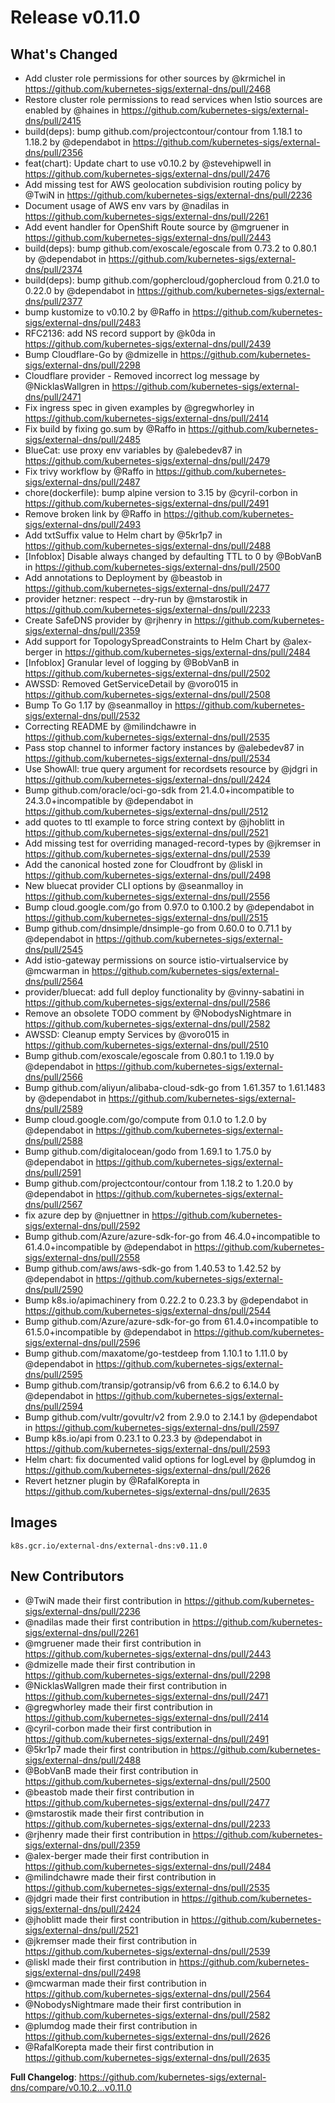 # Release v0.11.0
## What's Changed
* Add cluster role permissions for other sources by @krmichel in https://github.com/kubernetes-sigs/external-dns/pull/2468
* Restore cluster role permissions to read services when Istio sources are enabled by @haines in https://github.com/kubernetes-sigs/external-dns/pull/2415
* build(deps): bump github.com/projectcontour/contour from 1.18.1 to 1.18.2 by @dependabot in https://github.com/kubernetes-sigs/external-dns/pull/2356
* feat(chart): Update chart to use v0.10.2 by @stevehipwell in https://github.com/kubernetes-sigs/external-dns/pull/2476
* Add missing test for AWS geolocation subdivision routing policy by @TwiN in https://github.com/kubernetes-sigs/external-dns/pull/2236
* Document usage of AWS env vars by @nadilas in https://github.com/kubernetes-sigs/external-dns/pull/2261
* Add event handler for OpenShift Route source by @mgruener in https://github.com/kubernetes-sigs/external-dns/pull/2443
* build(deps): bump github.com/exoscale/egoscale from 0.73.2 to 0.80.1 by @dependabot in https://github.com/kubernetes-sigs/external-dns/pull/2374
* build(deps): bump github.com/gophercloud/gophercloud from 0.21.0 to 0.22.0 by @dependabot in https://github.com/kubernetes-sigs/external-dns/pull/2377
* bump kustomize to v0.10.2 by @Raffo in https://github.com/kubernetes-sigs/external-dns/pull/2483
* RFC2136: add NS record support by @k0da in https://github.com/kubernetes-sigs/external-dns/pull/2439
* Bump Cloudflare-Go by @dmizelle in https://github.com/kubernetes-sigs/external-dns/pull/2298
* Cloudflare provider - Removed incorrect log message by @NicklasWallgren in https://github.com/kubernetes-sigs/external-dns/pull/2471
* Fix ingress spec in given examples by @gregwhorley in https://github.com/kubernetes-sigs/external-dns/pull/2414
* Fix build by fixing go.sum by @Raffo in https://github.com/kubernetes-sigs/external-dns/pull/2485
* BlueCat: use proxy env variables by @alebedev87 in https://github.com/kubernetes-sigs/external-dns/pull/2479
* Fix trivy workflow by @Raffo in https://github.com/kubernetes-sigs/external-dns/pull/2487
* chore(dockerfile): bump alpine version to 3.15 by @cyril-corbon in https://github.com/kubernetes-sigs/external-dns/pull/2491
* Remove broken link by @Raffo in https://github.com/kubernetes-sigs/external-dns/pull/2493
* Add txtSuffix value to Helm chart by @5kr1p7 in https://github.com/kubernetes-sigs/external-dns/pull/2488
* [Infoblox] Disable always changed by defaulting TTL to 0 by @BobVanB in https://github.com/kubernetes-sigs/external-dns/pull/2500
* Add annotations to Deployment by @beastob in https://github.com/kubernetes-sigs/external-dns/pull/2477
* provider hetzner: respect --dry-run by @mstarostik in https://github.com/kubernetes-sigs/external-dns/pull/2233
* Create SafeDNS provider by @rjhenry in https://github.com/kubernetes-sigs/external-dns/pull/2359
* Add support for TopologySpreadConstraints to Helm Chart by @alex-berger in https://github.com/kubernetes-sigs/external-dns/pull/2484
* [Infoblox] Granular level of logging by @BobVanB in https://github.com/kubernetes-sigs/external-dns/pull/2502
* AWSSD: Removed GetServiceDetail by @voro015 in https://github.com/kubernetes-sigs/external-dns/pull/2508
* Bump To Go 1.17 by @seanmalloy in https://github.com/kubernetes-sigs/external-dns/pull/2532
* Correcting README by @milindchawre in https://github.com/kubernetes-sigs/external-dns/pull/2535
* Pass stop channel to informer factory instances by @alebedev87 in https://github.com/kubernetes-sigs/external-dns/pull/2534
* Use ShowAll: true query argument for recordsets resource by @jdgri in https://github.com/kubernetes-sigs/external-dns/pull/2424
* Bump github.com/oracle/oci-go-sdk from 21.4.0+incompatible to 24.3.0+incompatible by @dependabot in https://github.com/kubernetes-sigs/external-dns/pull/2512
* add quotes to ttl example to force string context by @jhoblitt in https://github.com/kubernetes-sigs/external-dns/pull/2521
* Add missing test for overriding managed-record-types by @jkremser in https://github.com/kubernetes-sigs/external-dns/pull/2539
* Add the canonical hosted zone for Cloudfront by @liskl in https://github.com/kubernetes-sigs/external-dns/pull/2498
* New bluecat provider CLI options by @seanmalloy in https://github.com/kubernetes-sigs/external-dns/pull/2556
* Bump cloud.google.com/go from 0.97.0 to 0.100.2 by @dependabot in https://github.com/kubernetes-sigs/external-dns/pull/2515
* Bump github.com/dnsimple/dnsimple-go from 0.60.0 to 0.71.1 by @dependabot in https://github.com/kubernetes-sigs/external-dns/pull/2545
* Add istio-gateway permissions on source istio-virtualservice by @mcwarman in https://github.com/kubernetes-sigs/external-dns/pull/2564
* provider/bluecat: add full deploy functionality by @vinny-sabatini in https://github.com/kubernetes-sigs/external-dns/pull/2586
* Remove an obsolete TODO comment by @NobodysNightmare in https://github.com/kubernetes-sigs/external-dns/pull/2582
* AWSSD: Cleanup empty Services by @voro015 in https://github.com/kubernetes-sigs/external-dns/pull/2510
* Bump github.com/exoscale/egoscale from 0.80.1 to 1.19.0 by @dependabot in https://github.com/kubernetes-sigs/external-dns/pull/2566
* Bump github.com/aliyun/alibaba-cloud-sdk-go from 1.61.357 to 1.61.1483 by @dependabot in https://github.com/kubernetes-sigs/external-dns/pull/2589
* Bump cloud.google.com/go/compute from 0.1.0 to 1.2.0 by @dependabot in https://github.com/kubernetes-sigs/external-dns/pull/2588
* Bump github.com/digitalocean/godo from 1.69.1 to 1.75.0 by @dependabot in https://github.com/kubernetes-sigs/external-dns/pull/2591
* Bump github.com/projectcontour/contour from 1.18.2 to 1.20.0 by @dependabot in https://github.com/kubernetes-sigs/external-dns/pull/2567
* fix azure dep by @njuettner in https://github.com/kubernetes-sigs/external-dns/pull/2592
* Bump github.com/Azure/azure-sdk-for-go from 46.4.0+incompatible to 61.4.0+incompatible by @dependabot in https://github.com/kubernetes-sigs/external-dns/pull/2558
* Bump github.com/aws/aws-sdk-go from 1.40.53 to 1.42.52 by @dependabot in https://github.com/kubernetes-sigs/external-dns/pull/2590
* Bump k8s.io/apimachinery from 0.22.2 to 0.23.3 by @dependabot in https://github.com/kubernetes-sigs/external-dns/pull/2544
* Bump github.com/Azure/azure-sdk-for-go from 61.4.0+incompatible to 61.5.0+incompatible by @dependabot in https://github.com/kubernetes-sigs/external-dns/pull/2596
* Bump github.com/maxatome/go-testdeep from 1.10.1 to 1.11.0 by @dependabot in https://github.com/kubernetes-sigs/external-dns/pull/2595
* Bump github.com/transip/gotransip/v6 from 6.6.2 to 6.14.0 by @dependabot in https://github.com/kubernetes-sigs/external-dns/pull/2594
* Bump github.com/vultr/govultr/v2 from 2.9.0 to 2.14.1 by @dependabot in https://github.com/kubernetes-sigs/external-dns/pull/2597
* Bump k8s.io/api from 0.23.1 to 0.23.3 by @dependabot in https://github.com/kubernetes-sigs/external-dns/pull/2593
* Helm chart: fix documented valid options for logLevel by @plumdog in https://github.com/kubernetes-sigs/external-dns/pull/2626
* Revert hetzner plugin by @RafalKorepta in https://github.com/kubernetes-sigs/external-dns/pull/2635

## Images

```
k8s.gcr.io/external-dns/external-dns:v0.11.0
```

## New Contributors
* @TwiN made their first contribution in https://github.com/kubernetes-sigs/external-dns/pull/2236
* @nadilas made their first contribution in https://github.com/kubernetes-sigs/external-dns/pull/2261
* @mgruener made their first contribution in https://github.com/kubernetes-sigs/external-dns/pull/2443
* @dmizelle made their first contribution in https://github.com/kubernetes-sigs/external-dns/pull/2298
* @NicklasWallgren made their first contribution in https://github.com/kubernetes-sigs/external-dns/pull/2471
* @gregwhorley made their first contribution in https://github.com/kubernetes-sigs/external-dns/pull/2414
* @cyril-corbon made their first contribution in https://github.com/kubernetes-sigs/external-dns/pull/2491
* @5kr1p7 made their first contribution in https://github.com/kubernetes-sigs/external-dns/pull/2488
* @BobVanB made their first contribution in https://github.com/kubernetes-sigs/external-dns/pull/2500
* @beastob made their first contribution in https://github.com/kubernetes-sigs/external-dns/pull/2477
* @mstarostik made their first contribution in https://github.com/kubernetes-sigs/external-dns/pull/2233
* @rjhenry made their first contribution in https://github.com/kubernetes-sigs/external-dns/pull/2359
* @alex-berger made their first contribution in https://github.com/kubernetes-sigs/external-dns/pull/2484
* @milindchawre made their first contribution in https://github.com/kubernetes-sigs/external-dns/pull/2535
* @jdgri made their first contribution in https://github.com/kubernetes-sigs/external-dns/pull/2424
* @jhoblitt made their first contribution in https://github.com/kubernetes-sigs/external-dns/pull/2521
* @jkremser made their first contribution in https://github.com/kubernetes-sigs/external-dns/pull/2539
* @liskl made their first contribution in https://github.com/kubernetes-sigs/external-dns/pull/2498
* @mcwarman made their first contribution in https://github.com/kubernetes-sigs/external-dns/pull/2564
* @NobodysNightmare made their first contribution in https://github.com/kubernetes-sigs/external-dns/pull/2582
* @plumdog made their first contribution in https://github.com/kubernetes-sigs/external-dns/pull/2626
* @RafalKorepta made their first contribution in https://github.com/kubernetes-sigs/external-dns/pull/2635

**Full Changelog**: https://github.com/kubernetes-sigs/external-dns/compare/v0.10.2...v0.11.0